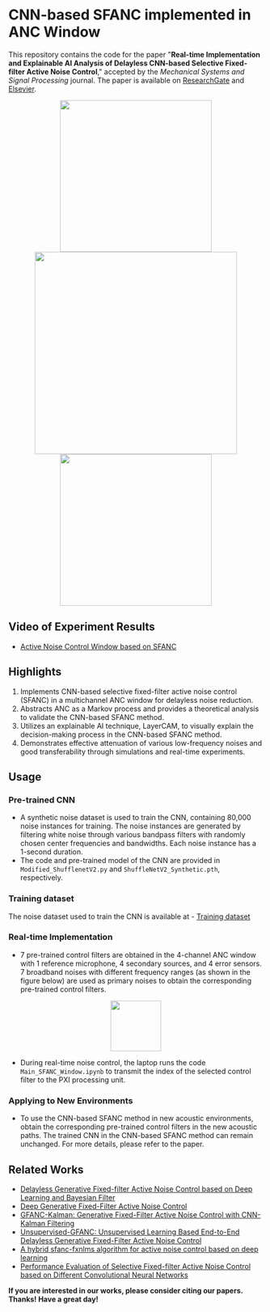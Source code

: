# CNN-based SFANC implemented in ANC Window

This repository contains the code for the paper "**Real-time Implementation and Explainable AI Analysis of Delayless CNN-based Selective Fixed-filter Active Noise Control**," accepted by the *Mechanical Systems and Signal Processing* journal. The paper is available on
 [ResearchGate](https://www.researchgate.net/publication/379371184_Real-time_implementation_and_explainable_AI_analysis_of_delayless_CNN-based_selective_fixed-filter_active_noise_control) and [Elsevier](https://www.sciencedirect.com/science/article/pii/S0888327024002620).

<p align="center">
  <img src="https://github.com/Luo-Zhengding/SFANC-Window/assets/95018034/de1f3812-74ac-4461-85b2-707b56064f07" height="300">
  <img src="https://github.com/Luo-Zhengding/SFANC-Window/assets/95018034/81b6b1db-a9e4-4e2d-afe0-6ed24d708182" height="400">
  <img src="https://github.com/Luo-Zhengding/SFANC-Window/assets/95018034/b2973645-06ec-405f-835b-ac17268f3873" height="300">
</p>

## Video of Experiment Results
- [Active Noise Control Window based on SFANC](https://youtu.be/K1pWeNLMoDM)

## Highlights
1. Implements CNN-based selective fixed-filter active noise control (SFANC) in a multichannel ANC window for delayless noise reduction.
2. Abstracts ANC as a Markov process and provides a theoretical analysis to validate the CNN-based SFANC method.
3. Utilizes an explainable AI technique, LayerCAM, to visually explain the decision-making process in the CNN-based SFANC method.
4. Demonstrates effective attenuation of various low-frequency noises and good transferability through simulations and real-time experiments.

## Usage
### Pre-trained CNN
- A synthetic noise dataset is used to train the CNN, containing 80,000 noise instances for training. The noise instances are generated by filtering white noise through various bandpass filters with randomly chosen center frequencies and bandwidths. Each noise instance has a 1-second duration.
- The code and pre-trained model of the CNN are provided in `Modified_ShufflenetV2.py` and `ShuffleNetV2_Synthetic.pth`, respectively.

### Training dataset
The noise dataset used to train the CNN is available at - [Training dataset](https://drive.google.com/file/d/12e2gh_eCCLUMIu6qbzn_qEXCslLWL_JJ/view?usp=sharing)

### Real-time Implementation
- 7 pre-trained control filters are obtained in the 4-channel ANC window with 1 reference microphone, 4 secondary sources, and 4 error sensors. 7 broadband noises with different frequency ranges (as shown in the figure below) are used as primary noises to obtain the corresponding pre-trained control filters.

<p align="center">
  <img src="https://github.com/Luo-Zhengding/SFANC-Window/assets/95018034/82d0625b-3335-408e-abd1-492fcf88583e" height="100">
</p>

- During real-time noise control, the laptop runs the code `Main_SFANC_Window.ipynb` to transmit the index of the selected control filter to the PXI processing unit.

### Applying to New Environments
- To use the CNN-based SFANC method in new acoustic environments, obtain the corresponding pre-trained control filters in the new acoustic paths. The trained CNN in the CNN-based SFANC method can remain unchanged. For more details, please refer to the paper.

## Related Works
- [Delayless Generative Fixed-filter Active Noise Control based on Deep Learning and Bayesian Filter](https://ieeexplore.ieee.org/document/10339836/)
- [Deep Generative Fixed-Filter Active Noise Control](https://arxiv.org/pdf/2303.05788)
- [GFANC-Kalman: Generative Fixed-Filter Active Noise Control with CNN-Kalman Filtering](https://ieeexplore.ieee.org/document/10323505)
- [Unsupervised-GFANC: Unsupervised Learning Based End-to-End Delayless Generative Fixed-Filter Active Noise Control](https://arxiv.org/pdf/2402.09460.pdf)
- [A hybrid sfanc-fxnlms algorithm for active noise control based on deep learning](https://arxiv.org/pdf/2208.08082)
- [Performance Evaluation of Selective Fixed-filter Active Noise Control based on Different Convolutional Neural Networks](https://arxiv.org/pdf/2208.08440)

**If you are interested in our works, please consider citing our papers. Thanks! Have a great day!**
